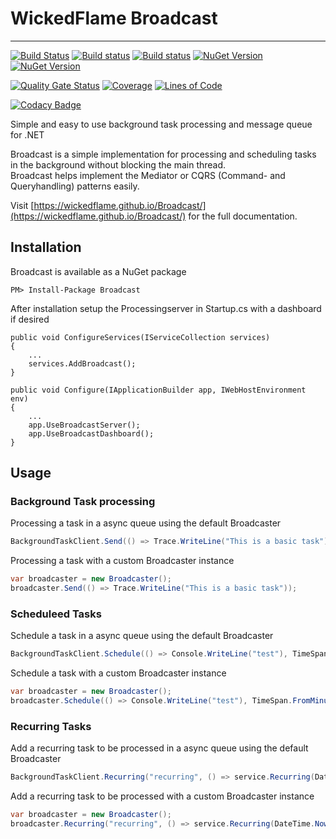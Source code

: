# WickedFlame Broadcast
------------------------------
[![Build Status](https://img.shields.io/travis/com/WickedFlame/broadcast/master.svg?label=Travis-CI&style=for-the-badge)](https://app.travis-ci.com/github/WickedFlame/Broadcast)
[![Build status](https://img.shields.io/appveyor/build/chriswalpen/broadcast/master?label=Master&logo=appveyor&style=for-the-badge)](https://ci.appveyor.com/project/chriswalpen/broadcast/branch/master)
[![Build status](https://img.shields.io/appveyor/build/chriswalpen/broadcast/dev?label=Dev&logo=appveyor&style=for-the-badge)](https://ci.appveyor.com/project/chriswalpen/broadcast/branch/dev)
[![NuGet Version](https://img.shields.io/nuget/v/broadcast.svg?style=for-the-badge&label=Latest)](https://www.nuget.org/packages/broadcast/)
[![NuGet Version](https://img.shields.io/nuget/vpre/broadcast.svg?style=for-the-badge&label=RC)](https://www.nuget.org/packages/broadcast/)

  
[![Quality Gate Status](https://sonarcloud.io/api/project_badges/measure?project=WickedFlame_Broadcast&metric=alert_status)](https://sonarcloud.io/summary/new_code?id=WickedFlame_Broadcast)
[![Coverage](https://sonarcloud.io/api/project_badges/measure?project=WickedFlame_Broadcast&metric=coverage)](https://sonarcloud.io/summary/new_code?id=WickedFlame_Broadcast)
[![Lines of Code](https://sonarcloud.io/api/project_badges/measure?project=WickedFlame_Broadcast&metric=ncloc)](https://sonarcloud.io/summary/new_code?id=WickedFlame_Broadcast)
  
[![Codacy Badge](https://app.codacy.com/project/badge/Grade/9f04469804014684ac6c1e91bed72e5e)](https://www.codacy.com/gh/WickedFlame/Broadcast/dashboard?utm_source=github.com&amp;utm_medium=referral&amp;utm_content=WickedFlame/Broadcast&amp;utm_campaign=Badge_Grade)
  
Simple and easy to use background task processing and message queue for .NET  
  
Broadcast is a simple implementation for processing and scheduling tasks in the background without blocking the main thread.  
Broadcast helps implement the Mediator or CQRS (Command- and Queryhandling) patterns easily.
  
Visit [https://wickedflame.github.io/Broadcast/](https://wickedflame.github.io/Broadcast/) for the full documentation.
  
## Installation
Broadcast is available as a NuGet package
```
PM> Install-Package Broadcast
```
  
After installation setup the Processingserver in Startup.cs with a dashboard if desired
```
public void ConfigureServices(IServiceCollection services)
{
	...
	services.AddBroadcast();
}

public void Configure(IApplicationBuilder app, IWebHostEnvironment env)
{
    ...
	app.UseBroadcastServer();
	app.UseBroadcastDashboard();
}
```
  
## Usage
### Background Task processing
Processing a task in a async queue using the default Broadcaster
```csharp
BackgroundTaskClient.Send(() => Trace.WriteLine("This is a basic task"));
```
  
Processing a task with a custom Broadcaster instance
```csharp
var broadcaster = new Broadcaster();
broadcaster.Send(() => Trace.WriteLine("This is a basic task"));
```

### Scheduleed Tasks
Schedule a task in a async queue using the default Broadcaster
```csharp
BackgroundTaskClient.Schedule(() => Console.WriteLine("test"), TimeSpan.FromMinutes(1));
```
  
Schedule a task with a custom Broadcaster instance
```csharp
var broadcaster = new Broadcaster();
broadcaster.Schedule(() => Console.WriteLine("test"), TimeSpan.FromMinutes(1));
```

### Recurring Tasks
Add a recurring task to be processed in a async queue using the default Broadcaster
```csharp
BackgroundTaskClient.Recurring("recurring", () => service.Recurring(DateTime.Now.ToString("o")), TimeSpan.FromMinutes(15));
```
  
Add a recurring task to be processed with a custom Broadcaster instance
```csharp
var broadcaster = new Broadcaster();
broadcaster.Recurring("recurring", () => service.Recurring(DateTime.Now.ToString("o")), TimeSpan.FromMinutes(15));
```
